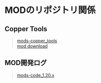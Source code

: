 # MODのリポジトリ関係

## Copper Tools

> [mods-copper_tools](https://github.com/runrungift/mods-copper_tools)  
> [mod download](https://github.com/runrungift/mods-copper_tools/tree/main/forge-1.20.2-48.1.0/build/libs)  

## MOD開発ログ

> [mods-code_1.20.x](https://runrungift.github.io/mods-code_1.20.x/book/chapter_1.html)  
